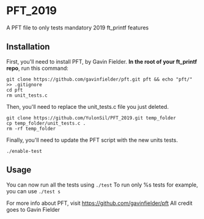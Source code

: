 # PFT_2019
A PFT file to only tests mandatory 2019 ft_printf features

## Installation

First, you'll need to install PFT, by Gavin Fielder.
**In the root of your ft_printf repo**, run this command:

```
git clone https://github.com/gavinfielder/pft.git pft && echo "pft/" >> .gitignore
cd pft
rm unit_tests.c
```

Then, you'll need to replace the unit_tests.c file you just deleted.
```
git clone https://github.com/YulonSil/PFT_2019.git temp_folder
cp temp_folder/unit_tests.c .
rm -rf temp_folder
```

Finally, you'll need to update the PFT script with the new units tests.
```
./enable-test
```
## Usage

You can now run all the tests using ```./test```
To run only %s tests for example, you can use ```./test s```

For more info about PFT, visit https://github.com/gavinfielder/pft
All credit goes to Gavin Fielder

